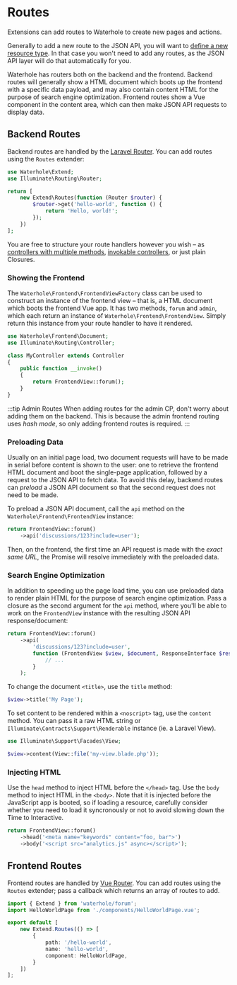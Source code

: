
# Routes

Extensions can add routes to Waterhole to create new pages and actions.

Generally to add a new route to the JSON API, you will want to [define a new resource type](). In that case you won't need to add any routes, as the JSON API layer will do that automatically for you.

Waterhole has routers both on the backend and the frontend. Backend routes will generally show a HTML document which boots up the frontend with a specific data payload, and may also contain content HTML for the purpose of search engine optimization. Frontend routes show a Vue component in the content area, which can then make JSON API requests to display data.

## Backend Routes

Backend routes are handled by the [Laravel Router](). You can add routes using the `Routes` extender:

```php
use Waterhole\Extend;
use Illuminate\Routing\Router;

return [
    new Extend\Routes(function (Router $router) {
        $router->get('hello-world', function () {
            return 'Hello, world!';
        });
    })
];
```

You are free to structure your route handlers however you wish – as [controllers with multiple methods](), [invokable controllers](), or just plain Closures.

### Showing the Frontend

The `Waterhole\Frontend\FrontendViewFactory` class can be used to construct an instance of the frontend view – that is, a HTML document which boots the frontend Vue app. It has two methods, `forum` and `admin`, which each return an instance of `Waterhole\Frontend\FrontendView`. Simply return this instance from your route handler to have it rendered.

```php
use Waterhole\Frontend\Document;
use Illuminate\Routing\Controller;

class MyController extends Controller
{
    public function __invoke()
    {
        return FrontendView::forum();
    }
}
```

:::tip Admin Routes
When adding routes for the admin CP, don't worry about adding them on the backend. This is because the admin frontend routing uses *hash mode*, so only adding frontend routes is required.
:::

### Preloading Data

Usually on an initial page load, two document requests will have to be made in serial before content is shown to the user: one to retrieve the frontend HTML document and boot the single-page application, followed by a request to the JSON API to fetch data. To avoid this delay, backend routes can *preload* a JSON API document so that the second request does not need to be made.

To preload a JSON API document, call the `api` method on the `Waterhole\Frontend\FrontendView` instance:

```php
return FrontendView::forum()
    ->api('discussions/123?include=user');
```

Then, on the frontend, the first time an API request is made with the *exact same URL*, the Promise will resolve immediately with the preloaded data.

### Search Engine Optimization

In addition to speeding up the page load time, you can use preloaded data to render plain HTML for the purpose of search engine optimization. Pass a closure as the second argument for the `api` method, where you'll be able to work on the `FrontendView` instance with the resulting JSON API response/document:

```php
return FrontendView::forum()
    ->api(
		'discussions/123?include=user',
    	function (FrontendView $view, $document, ResponseInterface $response) {
            // ...
        }
	);
```

To change the document `<title>`, use the `title` method:

```php
$view->title('My Page');
```

To set content to be rendered within a `<noscript>` tag, use the `content` method. You can pass it a raw HTML string or `Illuminate\Contracts\Support\Renderable` instance (ie. a Laravel View).

```php
use Illuminate\Support\Facades\View;

$view->content(View::file('my-view.blade.php'));
```

### Injecting HTML

Use the `head` method to inject HTML before the `</head>` tag. Use the `body` method to inject HTML in the `<body>`. Note that it is injected before the JavaScript app is booted, so if loading a resource, carefully consider whether you need to load it syncronously or not to avoid slowing down the Time to Interactive.

```php
return FrontendView::forum()
	->head('<meta name="keywords" content="foo, bar">')
    ->body('<script src="analytics.js" async></script>');
```

## Frontend Routes

Frontend routes are handled by [Vue Router](https://router.vuejs.org). You can add routes using the `Routes` extender; pass a callback which returns an array of routes to add.

```ts
import { Extend } from 'waterhole/forum';
import HelloWorldPage from './components/HelloWorldPage.vue';

export default [
    new Extend.Routes(() => [
        {
            path: '/hello-world',
            name: 'hello-world',
            component: HelloWorldPage,
        }
    ])
];
```

